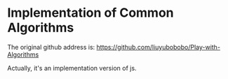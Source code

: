 # Implementation of Common Algorithms

The original github address is:
https://github.com/liuyubobobo/Play-with-Algorithms

Actually, it's an implementation version of js.


